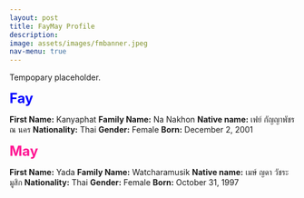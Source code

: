 ```yaml
---
layout: post
title: FayMay Profile
description: 
image: assets/images/fmbanner.jpeg
nav-menu: true
---
```


Tempopary placeholder.

**<span style="color: blue; font-size: 24px;">Fay</span>**

**First Name:** Kanyaphat
**Family Name:** Na Nakhon
**Native name:** เฟย์ กัญญาพัชร ณ นคร
**Nationality:** Thai
**Gender:** Female
**Born:** December 2, 2001


**<span style="color: #FF1493; font-size: 24px;">May</span>**

**First Name:** Yada
**Family Name:** Watcharamusik
**Native name:** เมษ์ ญดา วัชระมูสิก
**Nationality:** Thai
**Gender:** Female
**Born:** October 31, 1997
